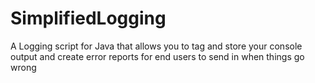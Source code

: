 # SimplifiedLogging
A Logging script for Java that allows you to tag and store your console output and create error reports for end users to send in when things go wrong
